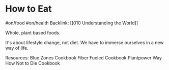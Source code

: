 # How to Eat
#on/food #on/health 
Backlink: [[010 Understanding the World]]


Whole, plant based foods.

It's about lifestyle change, not diet. We have to immerse ourselves in a new way of life.


Resources:
Blue Zones Cookbook
Fiber Fueled Cookbook
Plantpower Way
How Not to Die Cookbook